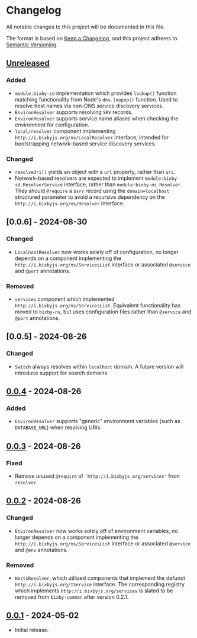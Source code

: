 # Changelog
All notable changes to this project will be documented in this file.

The format is based on [Keep a Changelog](https://keepachangelog.com/en/1.0.0/),
and this project adheres to [Semantic Versioning](https://semver.org/spec/v2.0.0.html).

## [Unreleased]
### Added
- `module:bixby-sd` implementation which provides `lookup()` function matching
functionality from Node's `dns.loopup()` function.  Used to resolve host names
via non-DNS service discovery services.
- `EnvironResolver` supports resolving `SRV` records.
- `EnvironResolver` supports service name aliases when checking the environment
for configuration.
- `local/resolver` component implementing `http://i.bixbyjs.org/ns/LocalResolver`
interface, intended for bootstrapping network-based service discovery services.

### Changed
- `resolveUri()` yields an object with a `url` property, rather than `uri`.
- Network-based resolvers are expected to implement `module:bixby-sd.ResolverService`
interface, rather than `module:bixby-ns.Resolver`.  They should `@require` a `$srv`
record using the `domain=localhost` structured parameter to avoid a recursive
dependency on the `http://i.bixbyjs.org/ns/Resolver` interface.

## [0.0.6] - 2024-08-30
### Changed
- `LocalhostResolver` now works solely off of configuration, no longer
depends on a component implementing the `http://i.bixbyjs.org/ns/ServicesList`
interface or associated `@service` and `@port` annotations.

### Removed
- `services` component which implemented `http://i.bixbyjs.org/ns/ServicesList`.
Equivalent functionality has moved to `bixby-ns`, but uses configuration files
rather than `@service` and `@port` annotations.

## [0.0.5] - 2024-08-26
### Changed
- `Switch` always resolves within `localhost` domain.  A future version will
introduce support for search domains.

## [0.0.4] - 2024-08-26
### Added
- `EnvironResolver` supports "generic" environment variables (such as `DATABASE_URL`)
when resolving URIs.

## [0.0.3] - 2024-08-26
### Fixed
- Remove unused `@require` of `'http://i.bixbyjs.org/services'` from `resolver`.

## [0.0.2] - 2024-08-26
### Changed
- `EnvironResolver` now works solely off of environment variables, no longer
depends on a component implementing the `http://i.bixbyjs.org/ns/ServicesList`
interface or associated `@service` and `@env` annotations.

### Removed
- `HostsResolver`, which utilized components that implement the defunct `http://i.bixbyjs.org/IService`
interface.  The corresponding registry which implements `http://i.bixbyjs.org/services`
is slated to be removed from `bixby-common` after version 0.2.1.

## [0.0.1] - 2024-05-02

- Initial release.

[Unreleased]: https://github.com/bixbyjs/bixby-sd/compare/v0.0.4...HEAD
[0.0.4]: https://github.com/bixbyjs/bixby-sd/compare/v0.0.3...v0.0.4
[0.0.3]: https://github.com/bixbyjs/bixby-sd/compare/v0.0.2...v0.0.3
[0.0.2]: https://github.com/bixbyjs/bixby-sd/compare/v0.0.1...v0.0.2
[0.0.1]: https://github.com/bixbyjs/bixby-sd/releases/tag/v0.0.1
